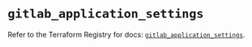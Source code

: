 # `gitlab_application_settings`

Refer to the Terraform Registry for docs: [`gitlab_application_settings`](https://registry.terraform.io/providers/gitlabhq/gitlab/17.6.1/docs/resources/application_settings).
